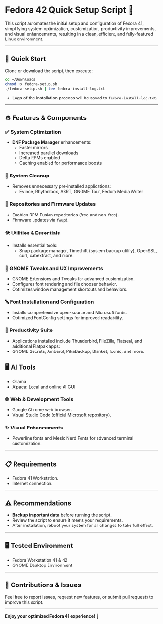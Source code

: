 # Fedora 42 Quick Setup Script 🚀

This script automates the initial setup and configuration of Fedora 41, simplifying system optimization, customization, productivity improvements, and visual enhancements, resulting in a clean, efficient, and fully-featured Linux environment.

---

## 🚩 Quick Start

Clone or download the script, then execute:

```bash
cd ~/Downloads
chmod +x fedora-setup.sh
./fedora-setup.sh | tee fedora-install-log.txt
```

- Logs of the installation process will be saved to `fedora-install-log.txt`.

---

## ⚙️ Features & Components

### ✅ System Optimization
- **DNF Package Manager** enhancements:
  - Faster mirrors
  - Increased parallel downloads
  - Delta RPMs enabled
  - Caching enabled for performance boosts

### 🧹 System Cleanup
- Removes unnecessary pre-installed applications:
  - Evince, Rhythmbox, ABRT, GNOME Tour, Fedora Media Writer

### 🔑 Repositories and Firmware Updates
- Enables RPM Fusion repositories (free and non-free).
- Firmware updates via `fwupd`.

### 🛠️ Utilities & Essentials
- Installs essential tools:
  - Snap package manager, Timeshift (system backup utility), OpenSSL, curl, cabextract, and more.

### 🎨 GNOME Tweaks and UX Improvements
- GNOME Extensions and Tweaks for advanced customization.
- Configures font rendering and file chooser behavior.
- Optimizes window management shortcuts and behaviors.

### 🔤 Font Installation and Configuration
- Installs comprehensive open-source and Microsoft fonts.
- Optimized FontConfig settings for improved readability.

### 📅 Productivity Suite
- Applications installed include Thunderbird, FileZilla, Flatseal, and additional Flatpak apps:
- GNOME Secrets, Amberol, PikaBackup, Blanket, Iconic, and more.
 
## 🖥️ AI Tools
- Ollama
- Alpaca: Local and online AI GUI

### 🌐 Web & Development Tools
- Google Chrome web browser.
- Visual Studio Code (official Microsoft repository).

### ✨ Visual Enhancements
- Powerline fonts and Meslo Nerd Fonts for advanced terminal customization.

---

## 📋 Requirements

- Fedora 41 Workstation.
- Internet connection.

---

## ⚠️ Recommendations

- **Backup important data** before running the script.
- Review the script to ensure it meets your requirements.
- After installation, reboot your system for all changes to take full effect.

---

## 🖥️ Tested Environment
- Fedora Workstation 41 & 42
- GNOME Desktop Environment

---

## 🤝 Contributions & Issues

Feel free to report issues, request new features, or submit pull requests to improve this script.

---

**Enjoy your optimized Fedora 41 experience! 🎉**
